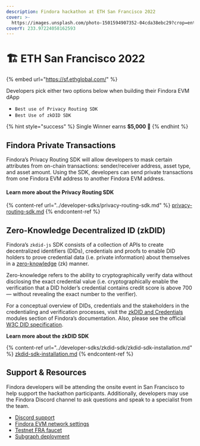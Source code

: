 ```yaml
---
description: Findora hackathon at ETH San Francisco 2022
cover: >-
  https://images.unsplash.com/photo-1501594907352-04cda38ebc29?crop=entropy&cs=tinysrgb&fm=jpg&ixid=MnwxOTcwMjR8MHwxfHNlYXJjaHwxfHxzYW4lMjBmcmFuY2lzY298ZW58MHx8fHwxNjY2ODk5MTI2&ixlib=rb-4.0.3&q=80
coverY: 233.97224058162593
---
```


# 🏗 ETH San Francisco 2022

{% embed url="https://sf.ethglobal.com/" %}

Developers pick either two options below when building their Findora EVM dApp

* `Best use of Privacy Routing SDK`
* `Best Use of zkDID SDK`

{% hint style="success" %}
Single Winner earns **$5,000 🎉**
{% endhint %}

## Findora Private Transactions

Findora’s Privacy Routing SDK will allow developers to mask certain attributes from on-chain transactions: sender/receiver address, asset type, and asset amount. Using the SDK, developers can send private transactions from one Findora EVM address to another Findora EVM address.

#### Learn more about the Privacy Routing SDK

{% content-ref url="../developer-sdks/privacy-routing-sdk.md" %}
[privacy-routing-sdk.md](../developer-sdks/privacy-routing-sdk.md)
{% endcontent-ref %}

## Zero-Knowledge Decentralized ID (zkDID)

Findora’s `zkdid-js` SDK consists of a collection of APIs to create decentralized identifiers (DIDs), credentials and proofs to enable DID holders to prove credential data (i.e. private information) about themselves in a [zero-knowledge](https://hackernoon.com/eli5-zero-knowledge-proof-78a276db9eff) (zk) manner.

Zero-knowledge refers to the ability to cryptographically verify data without disclosing the exact credential value (i.e. cryptographically enable the verification that a DID holder’s credential contains credit score is above 700 — without revealing the exact number to the verifier).

For a conceptual overview of DIDs, credentials and the stakeholders in the credentialing and verification processes, visit the [zkDID and Credentials](../../modules/zkdid-and-credentials.md) modules section of Findora’s documentation. Also, please see the official [W3C DID specification](https://www.notion.so/zkDID-Documentation-a-Modules-zkDID-Credentials-695f80687ec94d2fb32b3159f4ca945f).

**Learn more about the zkDID SDK**

{% content-ref url="../developer-sdks/zkdid-sdk/zkdid-sdk-installation.md" %}
[zkdid-sdk-installation.md](../developer-sdks/zkdid-sdk/zkdid-sdk-installation.md)
{% endcontent-ref %}

## Support & Resources

Findora developers will be attending the onsite event in San Francisco to help support the hackathon participants. Additionally, developers may use the Findora Discord channel to ask questions and speak to a specialist from the team.

* [Discord support](https://findora.org/discord)
* [Findora EVM network settings](../../network-settings/network-settings.md)
* [Testnet FRA faucet](../../general-users/acquire-fra/request-testnet-fra.md)
* [Subgraph deployment](../developer-sdks/evm-smart-chain-sdk/ethereum-developer-tools-and-wallets/configure-the-graph/building-and-deploying-subgraph-public-graph-node.md)

